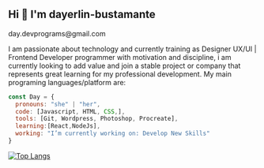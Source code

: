 <h2> Hi  👋 I'm dayerlin-bustamante </h2>
day.devprograms@gmail.com 

I am passionate about technology and currently training as Designer UX/UI | Frontend Developer programmer with motivation and discipline, i am currently looking to add value and join a stable project or company that represents great learning for my professional development. My main programing languages/platform are:

```javascript
const Day = {
  pronouns: "she" | "her",
  code: [Javascript, HTML, CSS,],
  tools: [Git, Wordpress, Photoshop, Procreate],
  learning:[React,NodeJs],
  working: "I’m currently working on: Develop New Skills"
}
```
[![Top Langs](https://github-readme-stats.vercel.app/api/top-langs/?username=dayerlin-bustamante&layout=compact&theme=apprentice)](https://github.com/dayerlin-bustamante/github-readme-stats)
